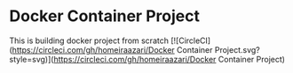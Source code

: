 # Docker Container Project
This is building docker project from scratch
[![CircleCI](https://circleci.com/gh/homeiraazari/Docker Container Project.svg?style=svg)](https://circleci.com/gh/homeiraazari/Docker Container Project)
